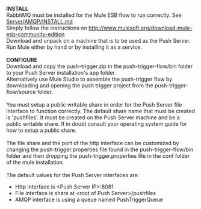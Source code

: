 <b>INSTALL</b><br/>
RabbitMQ must be installed for the Mule ESB flow to run correctly. See <a href="../AMQP/INSTALL.md">Server/AMQP/INSTALL.md</a><br/>
Simply follow the instructions on http://www.mulesoft.org/download-mule-esb-community-edition<br/>
Download and unpack on a machine that is to be used as the Push Server. Run Mule either by hand or by installing it as a service.
<br/><br/>
<b>CONFIGURE</b><br/>
Download and copy the push-trigger.zip in the push-trigger-flow/bin folder to your Push Server installation's app folder.<br/>
Alternatively use Mule Studio to assemble the push-trigger flow by downloading and opening the push trigger project from the push-trigger-flow/source folder.<br/>
<br/>
You must setup a public writable share in order for the Push Server file interface to function correctly.
The default share name that must be created is 'pushfiles'. It must be created on the Push Server machine and be a public writable share. 
If in doubt consult your operating system guide for how to setup a public share.
<br/><br/>
The file share and the port of the http interface can be customized by changing the push-trigger.properties file found in the push-trigger-flow/bin folder and then dropping the push-trigger.properties file in the conf folder of the mule installation.
<br/><br/>
The default values for the Push Server interfaces are:<br/>
- Http interface is &lt;Push Server IP&gt;:8081
- File interface is share at &lt;root of Push Server&gt;/pushfiles 
- AMQP interface is using a queue named PushTriggerQueue

